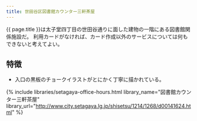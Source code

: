 ```yaml
---
title: 世田谷区図書館カウンター三軒茶屋
---
```


{{ page.title }}は太子堂四丁目の世田谷通りに面した建物の一階にある図書館関係施設だ。
利用カードがなければ、カード作成以外のサービスについては何もできないと考えてよい。

## 特徴

* 入口の黒板のチョークイラストがとにかく丁寧に描かれている。

{% include libraries/setagaya-office-hours.html
    library_name="図書館カウンター三軒茶屋"
    library_url="http://www.city.setagaya.lg.jp/shisetsu/1214/1268/d00141624.html" %}
